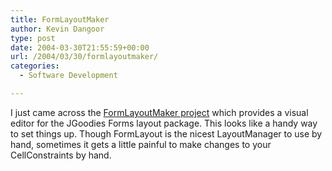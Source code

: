 ```yaml
---
title: FormLayoutMaker
author: Kevin Dangoor
type: post
date: 2004-03-30T21:55:59+00:00
url: /2004/03/30/formlayoutmaker/
categories:
  - Software Development

---
```

I just came across the [FormLayoutMaker project][1] which provides a visual editor for the JGoodies Forms layout package. This looks like a handy way to set things up. Though FormLayout is the nicest LayoutManager to use by hand, sometimes it gets a little painful to make changes to your CellConstraints by hand.

 [1]: http://formlayoutmaker.sourceforge.net/ "Home"